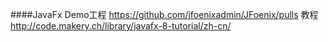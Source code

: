 ####JavaFx
Demo工程 https://github.com/jfoenixadmin/JFoenix/pulls
教程 http://code.makery.ch/library/javafx-8-tutorial/zh-cn/
